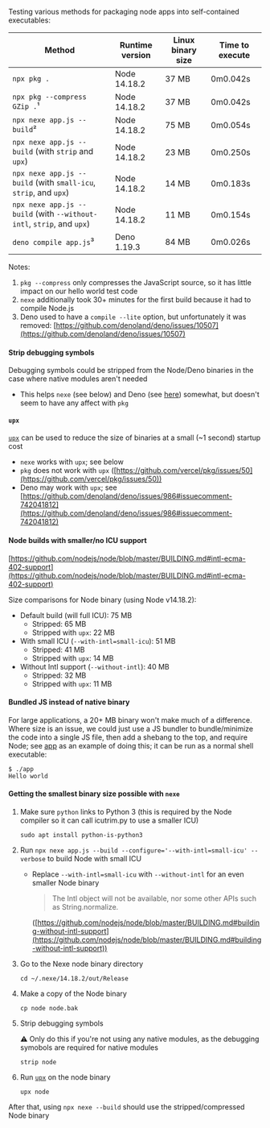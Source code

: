 Testing various methods for packaging node apps into self-contained executables:

| Method                                                                | Runtime version | Linux binary size | Time to execute |
| --------------------------------------------------------------------- | --------------- | ----------------- | --------------- |
| `npx pkg .`                                                           | Node 14.18.2    | 37 MB             | 0m0.042s        |
| `npx pkg --compress GZip .`¹                                          | Node 14.18.2    | 37 MB             | 0m0.042s        |
| `npx nexe app.js --build`²                                            | Node 14.18.2    | 75 MB             | 0m0.054s        |
| `npx nexe app.js --build` (with `strip` and `upx`)                    | Node 14.18.2    | 23 MB             | 0m0.250s        |
| `npx nexe app.js --build` (with `small-icu`, `strip`, and `upx`)      | Node 14.18.2    | 14 MB             | 0m0.183s        |
| `npx nexe app.js --build` (with `--without-intl`, `strip`, and `upx`) | Node 14.18.2    | 11 MB             | 0m0.154s        |
| `deno compile app.js`³                                                | Deno 1.19.3     | 84 MB             | 0m0.026s        |

Notes:

1. `pkg --compress` only compresses the JavaScript source, so it has little impact on our hello world test code
1. `nexe` additionally took 30+ minutes for the first build because it had to compile Node.js
1. Deno used to have a `compile --lite` option, but unfortunately it was removed: [https://github.com/denoland/deno/issues/10507](https://github.com/denoland/deno/issues/10507)

#### Strip debugging symbols

Debugging symbols could be stripped from the Node/Deno binaries in the case where native modules aren't needed

- This helps `nexe` (see below) and Deno (see [here](https://github.com/denoland/deno/issues/9198#issuecomment-764007074)) somewhat, but doesn't seem to have any affect with `pkg`

#### `upx`

[`upx`](https://upx.github.io/) can be used to reduce the size of binaries at a small (~1 second) startup cost

- `nexe` works with `upx`; see below
- `pkg` does not work with `upx` ([https://github.com/vercel/pkg/issues/50](https://github.com/vercel/pkg/issues/50))
- Deno may work with `upx`; see [https://github.com/denoland/deno/issues/986#issuecomment-742041812](https://github.com/denoland/deno/issues/986#issuecomment-742041812)

#### Node builds with smaller/no ICU support

[https://github.com/nodejs/node/blob/master/BUILDING.md#intl-ecma-402-support](https://github.com/nodejs/node/blob/master/BUILDING.md#intl-ecma-402-support)

Size comparisons for Node binary (using Node v14.18.2):

- Default build (will full ICU): 75 MB
  - Stripped: 65 MB
  - Stripped with `upx`: 22 MB
- With small ICU (`--with-intl=small-icu`): 51 MB
  - Stripped: 41 MB
  - Stripped with `upx`: 14 MB
- Without Intl support (`--without-intl`): 40 MB
  - Stripped: 32 MB
  - Stripped with `upx`: 11 MB

#### Bundled JS instead of native binary

For large applications, a 20+ MB binary won't make much of a difference. Where size is an issue, we could just use a JS bundler to bundle/minimize the code into a single JS file, then add a shebang to the top, and require Node; see [app](app) as an example of doing this; it can be run as a normal shell executable:

```
$ ./app
Hello world
```

#### Getting the smallest binary size possible with `nexe`

1. Make sure `python` links to Python 3 (this is required by the Node compiler so it can call icutrim.py to use a smaller ICU)

   ```
   sudo apt install python-is-python3
   ```

1. Run `npx nexe app.js --build --configure='--with-intl=small-icu' --verbose` to build Node with small ICU

   - Replace `--with-intl=small-icu` with `--without-intl` for an even smaller Node binary

     > The Intl object will not be available, nor some other APIs such as String.normalize.

     ([https://github.com/nodejs/node/blob/master/BUILDING.md#building-without-intl-support](https://github.com/nodejs/node/blob/master/BUILDING.md#building-without-intl-support))

1. Go to the Nexe node binary directory

   ```
   cd ~/.nexe/14.18.2/out/Release
   ```

1. Make a copy of the Node binary

   ```
   cp node node.bak
   ```

1. Strip debugging symbols

   ⚠ Only do this if you're not using any native modules, as the debugging symobols are required for native modules

   ```
   strip node
   ```

1. Run [`upx`](https://upx.github.io/) on the node binary

   ```
   upx node
   ```

After that, using `npx nexe --build` should use the stripped/compressed Node binary
